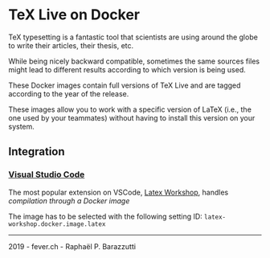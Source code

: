 # TeX Live on Docker

TeX typesetting is a fantastic tool that scientists are using around the globe to write their articles, their thesis, etc.

While being nicely backward compatible, sometimes the same sources files might lead to different results according to which version is being used.

These Docker images contain full versions of TeX Live and are tagged according to the year of the release.

These images allow you to work with a specific version of LaTeX (i.e., the one used by your teammates) without having to install this version on your system.

## Integration
### [Visual Studio Code](https://code.visualstudio.com/)
The most popular extension on VSCode, [Latex Workshop](https://github.com/James-Yu/LaTeX-Workshop), handles *compilation through a Docker image*

The image has to be  selected with the following setting ID:
 `latex-workshop.docker.image.latex`

---
2019 - fever.ch - Raphaël P. Barazzutti
